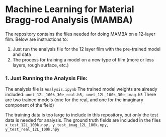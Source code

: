 # Machine Learning for Material Bragg-rod Analysis (MAMBA)

The repository contains the files needed for doing MAMBA on a 12-layer film. Below are instructions to:
1. Just run the analysis file for the 12 layer film with the pre-trained model and data
2. The process for training a model on a new type of film (more or less layers, rough surface, etc.)

### 1. Just Running the Analysis File:

The analysis file is ```Analysis.ipynb```
The trained model weights are already included: ``` unet_12L_100k_30e_real.h5, unet_12L_100k_30e_imag.h5 ```
There are two trained models (one for the real, and one for the imaginary component of the field)

The training data is too large to include in this repository, but only the test data is needed for analysis. The ground truth fields are included in the files ``` x_test_12L_100k.npy, y_test_imag_12L_100k.npy, y_test_real_12L_100k.npy ```

